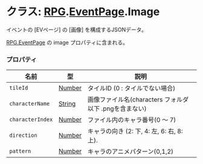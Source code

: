 # クラス: [RPG](RPG.md).[EventPage](RPG.EventPage.md).Image
イベントの [EVページ] の [画像] を構成するJSONデータ。

[RPG.EventPage](RPG.EventPage.md) の image プロパティに含まれる。


### プロパティ

| 名前 | 型 | 説明 |
| --- | --- | --- |
| `tileId` | [Number](Number.md) | タイルID (0 : タイルでない場合) |
| `characterName` | [String](String.md) | 画像ファイル名(characters フォルダ以下 .pngを含まない) |
| `characterIndex` | [Number](Number.md) | ファイル内のキャラ番号(0 〜 7) |
| `direction` | [Number](Number.md) | キャラの向き (2: 下, 4: 左, 6: 右, 8: 上). |
| `pattern` | [Number](Number.md) | キャラのアニメパターン(0,1,2) |